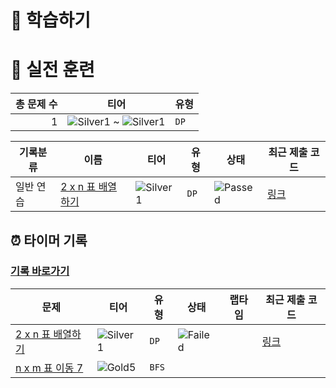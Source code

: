 # 📖 학습하기

# 🥇 실전 훈련
|총 문제 수|티어|유형|
|---:|---|---|
|1|![Silver1][s1] ~ ![Silver1][s1]|`DP`|

|기록분류|이름|티어|유형|상태|최근 제출 코드|
|---|---|---|---|---|---|
|일반 연습|[2 x n 표 배열하기](https://www.codetree.ai/training-field/search/problems/arrange-a-2-x-n-table)|![Silver1][s1]|`DP`|![Passed][passed]|[링크](https://github.com/HeeJeongOh/codetree-TILs/blob/main/240704/2%20x%20n%20%ED%91%9C%20%EB%B0%B0%EC%97%B4%ED%95%98%EA%B8%B0/arrange-a-2-x-n-table.java)|


## ⏰ 타이머 기록
### [기록 바로가기](https://www.codetree.ai/training-field/my-records/timer/8666)

|문제|티어|유형|상태|랩타임|최근 제출 코드|
|---|---|---|---|---|---|
[2 x n 표 배열하기](https://www.codetree.ai/training-field/search/problems/arrange-a-2-x-n-table)|![Silver1][s1]|`DP`|![Failed][failed]||[링크](https://github.com/HeeJeongOh/codetree-TILs/blob/main/240704/2%20x%20n%20%ED%91%9C%20%EB%B0%B0%EC%97%B4%ED%95%98%EA%B8%B0/arrange-a-2-x-n-table.java)|
[n x m 표 이동 7](https://www.codetree.ai/training-field/search/problems/move-n-x-m-table-7)|![Gold5][g5]|`BFS`||||












[b5]: https://img.shields.io/badge/Bronze_5-%235D3E31.svg
[b4]: https://img.shields.io/badge/Bronze_4-%235D3E31.svg
[b3]: https://img.shields.io/badge/Bronze_3-%235D3E31.svg
[b2]: https://img.shields.io/badge/Bronze_2-%235D3E31.svg
[b1]: https://img.shields.io/badge/Bronze_1-%235D3E31.svg
[s5]: https://img.shields.io/badge/Silver_5-%23394960.svg
[s4]: https://img.shields.io/badge/Silver_4-%23394960.svg
[s3]: https://img.shields.io/badge/Silver_3-%23394960.svg
[s2]: https://img.shields.io/badge/Silver_2-%23394960.svg
[s1]: https://img.shields.io/badge/Silver_1-%23394960.svg
[g5]: https://img.shields.io/badge/Gold_5-%23FFC433.svg
[g4]: https://img.shields.io/badge/Gold_4-%23FFC433.svg
[g3]: https://img.shields.io/badge/Gold_3-%23FFC433.svg
[g2]: https://img.shields.io/badge/Gold_2-%23FFC433.svg
[g1]: https://img.shields.io/badge/Gold_1-%23FFC433.svg
[p5]: https://img.shields.io/badge/Platinum_5-%2376DDD8.svg
[p4]: https://img.shields.io/badge/Platinum_4-%2376DDD8.svg
[p3]: https://img.shields.io/badge/Platinum_3-%2376DDD8.svg
[p2]: https://img.shields.io/badge/Platinum_2-%2376DDD8.svg
[p1]: https://img.shields.io/badge/Platinum_1-%2376DDD8.svg
[passed]: https://img.shields.io/badge/Passed-%23009D27.svg
[failed]: https://img.shields.io/badge/Failed-%23D24D57.svg
[easy]: https://img.shields.io/badge/쉬움-%235cb85c.svg?for-the-badge
[medium]: https://img.shields.io/badge/보통-%23FFC433.svg?for-the-badge
[hard]: https://img.shields.io/badge/어려움-%23D24D57.svg?for-the-badge
